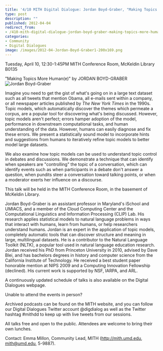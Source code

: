 ```yaml
---
title: '4/10 MITH Digital Dialogue: Jordan Boyd-Graber, "Making Topics More Human(e)"'
type: post
description: ""
published: 2012-04-04
redirect_from: 
- /410-mith-digital-dialogue-jordan-boyd-graber-making-topics-more-humane/
categories:
- Community
- Digital Dialogues
image: /images/2012-04-Jordan-Boyd-Graber1-200x169.png
---
```

Tuesday, April 10, 12:30-1:45PM MITH Conference Room, McKeldin Library B0135

"Making Topics More Human(e)" by JORDAN BOYD-GRABER![Jordan Boyd-Graber](/images/2012-04-Jordan-Boyd-Graber1-200x169.png)

Imagine you need to get the gist of what's going on in a large text dataset such as all tweets that mention Obama, all e-mails sent within a company, or all newspaper articles published by _The New York Times_ in the 1990s. Topic models, which automatically discover the themes which permeate a corpus, are a popular tool for discovering what's being discussed. However, topic models aren't perfect; errors hamper adoption of the model, performance in downstream computational tasks, and human understanding of the data. However, humans can easily diagnose and fix these errors. We present a statistically sound model to incorporate hints and suggestions from humans to iteratively refine topic models to better model large datasets.

We also examine how topic models can be used to understand topic control in debates and discussions. We demonstrate a technique that can identify when speakers are "controlling" the topic of a conversation, which can identify events such as when participants in a debate don't answer a question, when pundits steer a conversation toward talking points, or when a moderator exerts her influence on a discourse.

This talk will be held in the MITH Conference Room, in the basement of McKeldin Library.

Jordan Boyd-Graber is an assistant professor in Maryland's iSchool and UMIACS, and a member of the Cloud Computing Center and the Computational Linguistics and Information Processing (CLIP) Lab. His research applies statistical models to natural language problems in ways that interact with humans, learn from humans, or help researchers understand humans. Jordan is an expert in the application of topic models, completely automatic tools that can discover structure and meaning in large, multilingual datasets. He is a contributor to the Natural Language Toolkit (NLTK), a popular tool used in natural language education research. Jordan received his PhD from Princeton University in 2010, advised by Dave Blei, and has bachelors degrees in history and computer science from the California Institute of Technology. He received a best student paper honorable mention at NIPS 2009 and a Computing Innovation Fellowship (declined). His current work is supported by NSF, IARPA, and ARL.

A continuously updated schedule of talks is also available on the Digital Dialogues webpage.

Unable to attend the events in person?

Archived podcasts can be found on the MITH website, and you can follow our Digital Dialogues Twitter account @digdialog as well as the Twitter hashtag #mithdd to keep up with live tweets from our sessions.

All talks free and open to the public. Attendees are welcome to bring their own lunches.

Contact: Emma Millon, Community Lead, MITH (http://mith.umd.edu, mith@umd.edu, 5-9887).
